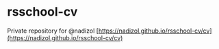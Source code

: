 # rsschool-cv
Private repository for @nadizol
[https://nadizol.github.io/rsschool-cv/cv](https://nadizol.github.io/rsschool-cv/cv)